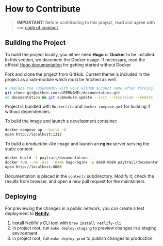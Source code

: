 # How to Contribute

> **IMPORTANT:** Before contributing to this project, read and agree with our [code of conduct](CODE_OF_CONDUCT.md).

## Building the Project

To build the project locally, you either need **Hugo** or **Docker** to be installed. In this section, we document the Docker usage. If necessary, read the official [Hugo documentation][hugodocs] for getting started without Docker.

Fork and clone the project from GitHub. Current theme is included in the project as a sub-module which must be fetched as well.

```sh
# Replace the <USERNAME> with your GitHub account name after forking.
git clone git@github.com:<USERNAME>/documentation.git
cd documentation && git submodule update --init --recursive --remote
```

Project is bundled with `Dockerfile` and `docker-compose.yml` for building it without dependencies.

To build the image and launch a development container:

```sh
docker-compose up --build -d
open http://localhost:1313
```

To build a _production-like_ image and launch an **nginx** server serving the static content:

```sh
docker build -t paytrail/documentation .
docker run --rm -dit --name hugo-nginx -p 8080:8080 paytrail/documentation:latest
open http://localhost:8080
```

Documentation is placed in the `content/` subdirectory. Modify it, check the results from browser, and open a new pull request for the maintainers.

## Deploying

For previewing the changes in a public network, you can create a test deployment to [**Netlify**][netlify].

1. Install Netlify's CLI tool with `brew install netlify-cli`
2. In project root, run `make deploy-staging` to preview changes in a staging environment
3. In project root, run `make deploy-prod` to publish changes to production

[hugodocs]: https://gohugo.io/getting-started/
[netlify]: https://app.netlify.com/
